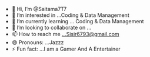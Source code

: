 - 👋 Hi, I’m @Saitama7T7
- 👀 I’m interested in ...Coding & Data Management
- 🌱 I’m currently learning ... Coding & Data Management
- 💞️ I’m looking to collaborate on ...
- 📫 How to reach me ...Sisir6793@gmail.com
- 😄 Pronouns: ...Jazzz
- ⚡ Fun fact: ...I am a Gamer And A Entertainer 

<!---
Saitama7T7/Saitama7T7 is a ✨ special ✨ repository because its `README.md` (this file) appears on your GitHub profile.
You can click the Preview link to take a look at your changes.
--->
